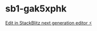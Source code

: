 # sb1-gak5xphk

[Edit in StackBlitz next generation editor ⚡️](https://stackblitz.com/~/github.com/ratpiss445/sb1-gak5xphk)